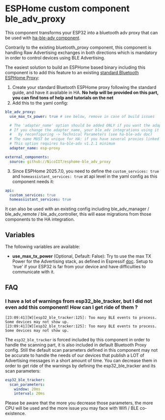 # ESPHome custom component ble_adv_proxy

This component transforms your ESP32 into a bluetooth adv proxy that can be used with [ha-ble-adv component](https://github.com/NicoIIT/ha-ble-adv).

Contrarily to the existing bluetooth_proxy component, this component is handling Raw Advertising exchanges in both directions which is mandatory in order to control devices using BLE Advertising.

The easiest solution to build an ESPHome based binary including this component is to add this feature to an existing [standard Bluetooth ESPHome Proxy](https://esphome.io/components/bluetooth_proxy.html):
1. Create your standard Bluetooth ESPHome proxy following the standard guide, and have it available in HA. **No help will be provided on this part, you can find tons of help and tutorials on the net**
2. Add this to the yaml config:

```yaml
ble_adv_proxy:
  use_max_tx_power: true # see below, remove in case of build issues

  # The 'adapter_name' option should be added ONLY if you want the adapter to have a different name from the device (esphome.name)
  # If you change the adapter_name, your ble_adv integrations using it will stop working and will require you to update them
  #   by reconfiguring -> Technical Parameters (see ha-ble-adv doc)
  # The name MUST be unique for HA: if you have several proxies linked to a HA instance, they MUST all have different names
  # This option requires ha-ble-adv v1.2.1 minimum
  adapter_name: esp-proxy

external_components:
  source: github://NicoIIT/esphome-ble_adv_proxy
```

3. Since ESPHome 2025.7.0, you need to define the `custom_services: true` and `homeassistant_services: true` at api level in the yaml config as this component needs it:
```yaml
api:
  custom_services: true
  homeassistant_services: true
```

It can also be used with an existing config including ble_adv_manager / ble_adv_remote / ble_adv_controller, this will ease migrations from those components to the HA integration.

## Variables
The following variables are available:
- **use_max_tx_power** (Optional, Default: False): Try to use the max TX Power for the Advertising stack, as defined in Espressif [doc](https://docs.espressif.com/projects/esp-idf/en/latest/esp32/api-reference/bluetooth/controller_vhci.html#_CPPv417esp_power_level_t). Setup to 'true' if your ESP32 is far from your device and have difficulties to communicate with it.

## FAQ
### I have a lot of warnings from esp32_ble_tracker, but I did not even add this component! How can I get ride of them ?
```
[23:09:41][W][esp32_ble_tracker:125]: Too many BLE events to process. Some devices may not show up.
[23:09:41][W][esp32_ble_tracker:125]: Too many BLE events to process. Some devices may not show up.
```
The `esp32_ble_tracker` is forced included by this component in order to handle the scanning part, it is also included in default Bluetooth Proxy config.
Still the default scan parameters defined in this component may not be accurate to handle the needs of our devices that publish a LOT of Advertising messages in a short amount of time. You can decrease them in order to get ride of the warnings by defining the esp32_ble_tracker and its scan parameters:

```yaml
esp32_ble_tracker:
  scan_parameters:
    window: 20ms
    interval: 20ms
```
Please be aware that the more you decrease those parameters, the more CPU will be used and the more issue you may face with Wifi / BLE co-existence.